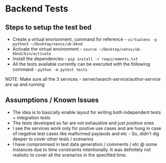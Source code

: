 # Backend Tests

## Steps to setup the test bed
* Create a virtual envrionment, command for reference - ```virtualenv -p python3 ~/Desktop/venvs/ub-bknd```
* Activate the virtual environment - ```source ~/Desktop/venvs/ub-bknd/bin/activate```
* Install the dependencies - ```pip install -r requirements.txt```
* All the tests available currently can be executed with the following command - ```python -m pytest tests```

NOTE: Make sure all the 3 services - server/search-service/author-service are up and running

## Assumptions / Known Issues
* The idea is to basically enable layout for writing both independent tests + integration tests
* The tests developed so far are not exhaustive and just positive ones
* I see the services work only for postive use cases and are hung in case of negative test cases like malformed paylaods and etc - So, didn't dig deeper to cover other tests / scenarios
* I have compromised in test data generation / comments / etc @ some instances due to time constraints intentionally. It was definitely not realistic to cover all the scenarios in the specified time.